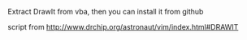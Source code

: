 Extract DrawIt from vba, then you can install it from github

script from http://www.drchip.org/astronaut/vim/index.html#DRAWIT
